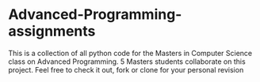 # Advanced-Programming-assignments
This is a collection of all python code for the Masters in Computer Science class on Advanced Programming. 5 Masters students collaborate on this project. Feel free to check it out, fork or clone for your personal revision
